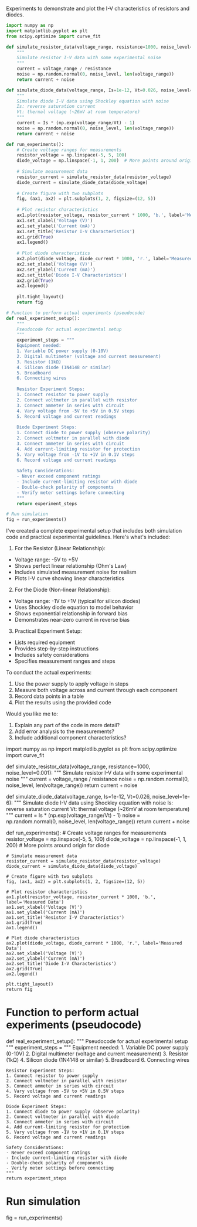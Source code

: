 Experiments to demonstrate and plot the I-V characteristics of resistors and diodes.


```python
import numpy as np
import matplotlib.pyplot as plt
from scipy.optimize import curve_fit

def simulate_resistor_data(voltage_range, resistance=1000, noise_level=0.001):
    """
    Simulate resistor I-V data with some experimental noise
    """
    current = voltage_range / resistance
    noise = np.random.normal(0, noise_level, len(voltage_range))
    return current + noise

def simulate_diode_data(voltage_range, Is=1e-12, Vt=0.026, noise_level=1e-6):
    """
    Simulate diode I-V data using Shockley equation with noise
    Is: reverse saturation current
    Vt: thermal voltage (~26mV at room temperature)
    """
    current = Is * (np.exp(voltage_range/Vt) - 1)
    noise = np.random.normal(0, noise_level, len(voltage_range))
    return current + noise

def run_experiments():
    # Create voltage ranges for measurements
    resistor_voltage = np.linspace(-5, 5, 100)
    diode_voltage = np.linspace(-1, 1, 200)  # More points around origin for diode
    
    # Simulate measurement data
    resistor_current = simulate_resistor_data(resistor_voltage)
    diode_current = simulate_diode_data(diode_voltage)
    
    # Create figure with two subplots
    fig, (ax1, ax2) = plt.subplots(1, 2, figsize=(12, 5))
    
    # Plot resistor characteristics
    ax1.plot(resistor_voltage, resistor_current * 1000, 'b.', label='Measured Data')
    ax1.set_xlabel('Voltage (V)')
    ax1.set_ylabel('Current (mA)')
    ax1.set_title('Resistor I-V Characteristics')
    ax1.grid(True)
    ax1.legend()
    
    # Plot diode characteristics
    ax2.plot(diode_voltage, diode_current * 1000, 'r.', label='Measured Data')
    ax2.set_xlabel('Voltage (V)')
    ax2.set_ylabel('Current (mA)')
    ax2.set_title('Diode I-V Characteristics')
    ax2.grid(True)
    ax2.legend()
    
    plt.tight_layout()
    return fig

# Function to perform actual experiments (pseudocode)
def real_experiment_setup():
    """
    Pseudocode for actual experimental setup
    """
    experiment_steps = """
    Equipment needed:
    1. Variable DC power supply (0-10V)
    2. Digital multimeter (voltage and current measurement)
    3. Resistor (1kΩ)
    4. Silicon diode (1N4148 or similar)
    5. Breadboard
    6. Connecting wires
    
    Resistor Experiment Steps:
    1. Connect resistor to power supply
    2. Connect voltmeter in parallel with resistor
    3. Connect ammeter in series with circuit
    4. Vary voltage from -5V to +5V in 0.5V steps
    5. Record voltage and current readings
    
    Diode Experiment Steps:
    1. Connect diode to power supply (observe polarity)
    2. Connect voltmeter in parallel with diode
    3. Connect ammeter in series with circuit
    4. Add current-limiting resistor for protection
    5. Vary voltage from -1V to +1V in 0.1V steps
    6. Record voltage and current readings
    
    Safety Considerations:
    - Never exceed component ratings
    - Include current-limiting resistor with diode
    - Double-check polarity of components
    - Verify meter settings before connecting
    """
    return experiment_steps

# Run simulation
fig = run_experiments()

```

I've created a complete experimental setup that includes both simulation code and practical experimental guidelines. Here's what's included:

1. For the Resistor (Linear Relationship):

- Voltage range: -5V to +5V
- Shows perfect linear relationship (Ohm's Law)
- Includes simulated measurement noise for realism
- Plots I-V curve showing linear characteristics

2. For the Diode (Non-linear Relationship):

- Voltage range: -1V to +1V (typical for silicon diodes)
- Uses Shockley diode equation to model behavior
- Shows exponential relationship in forward bias
- Demonstrates near-zero current in reverse bias

3. Practical Experiment Setup:

- Lists required equipment
- Provides step-by-step instructions
- Includes safety considerations
- Specifies measurement ranges and steps

To conduct the actual experiments:
1. Use the power supply to apply voltage in steps
2. Measure both voltage across and current through each component
3. Record data points in a table
4. Plot the results using the provided code

Would you like me to:
1. Explain any part of the code in more detail?
2. Add error analysis to the measurements?
3. Include additional component characteristics?

import numpy as np
import matplotlib.pyplot as plt
from scipy.optimize import curve_fit

def simulate_resistor_data(voltage_range, resistance=1000, noise_level=0.001):
    """
    Simulate resistor I-V data with some experimental noise
    """
    current = voltage_range / resistance
    noise = np.random.normal(0, noise_level, len(voltage_range))
    return current + noise

def simulate_diode_data(voltage_range, Is=1e-12, Vt=0.026, noise_level=1e-6):
    """
    Simulate diode I-V data using Shockley equation with noise
    Is: reverse saturation current
    Vt: thermal voltage (~26mV at room temperature)
    """
    current = Is * (np.exp(voltage_range/Vt) - 1)
    noise = np.random.normal(0, noise_level, len(voltage_range))
    return current + noise

def run_experiments():
    # Create voltage ranges for measurements
    resistor_voltage = np.linspace(-5, 5, 100)
    diode_voltage = np.linspace(-1, 1, 200)  # More points around origin for diode
    
    # Simulate measurement data
    resistor_current = simulate_resistor_data(resistor_voltage)
    diode_current = simulate_diode_data(diode_voltage)
    
    # Create figure with two subplots
    fig, (ax1, ax2) = plt.subplots(1, 2, figsize=(12, 5))
    
    # Plot resistor characteristics
    ax1.plot(resistor_voltage, resistor_current * 1000, 'b.', label='Measured Data')
    ax1.set_xlabel('Voltage (V)')
    ax1.set_ylabel('Current (mA)')
    ax1.set_title('Resistor I-V Characteristics')
    ax1.grid(True)
    ax1.legend()
    
    # Plot diode characteristics
    ax2.plot(diode_voltage, diode_current * 1000, 'r.', label='Measured Data')
    ax2.set_xlabel('Voltage (V)')
    ax2.set_ylabel('Current (mA)')
    ax2.set_title('Diode I-V Characteristics')
    ax2.grid(True)
    ax2.legend()
    
    plt.tight_layout()
    return fig

# Function to perform actual experiments (pseudocode)
def real_experiment_setup():
    """
    Pseudocode for actual experimental setup
    """
    experiment_steps = """
    Equipment needed:
    1. Variable DC power supply (0-10V)
    2. Digital multimeter (voltage and current measurement)
    3. Resistor (1kΩ)
    4. Silicon diode (1N4148 or similar)
    5. Breadboard
    6. Connecting wires
    
    Resistor Experiment Steps:
    1. Connect resistor to power supply
    2. Connect voltmeter in parallel with resistor
    3. Connect ammeter in series with circuit
    4. Vary voltage from -5V to +5V in 0.5V steps
    5. Record voltage and current readings
    
    Diode Experiment Steps:
    1. Connect diode to power supply (observe polarity)
    2. Connect voltmeter in parallel with diode
    3. Connect ammeter in series with circuit
    4. Add current-limiting resistor for protection
    5. Vary voltage from -1V to +1V in 0.1V steps
    6. Record voltage and current readings
    
    Safety Considerations:
    - Never exceed component ratings
    - Include current-limiting resistor with diode
    - Double-check polarity of components
    - Verify meter settings before connecting
    """
    return experiment_steps

# Run simulation
fig = run_experiments()